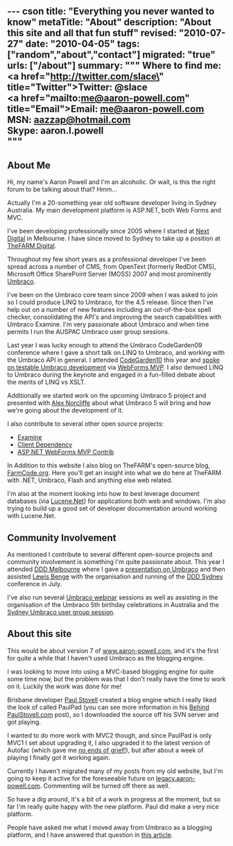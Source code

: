 --- cson
title: "Everything you never wanted to know"
metaTitle: "About"
description: "About this site and all that fun stuff"
revised: "2010-07-27"
date: "2010-04-05"
tags: ["random","about","contact"]
migrated: "true"
urls: ["/about"]
summary: """
Where to find me:<br />
<a href=\"http://twitter.com/slace\" title=\"Twitter\">Twitter: @slace</a><br />
<a href=\"mailto:me@aaron-powell.com\" title=\"Email\">Email: me@aaron-powell.com</a><br />
<span>MSN: aazzap@hotmail.com</span><br />
<span>Skype: aaron.l.powell</span><br />
"""
---
## About Me ##

Hi, my name's Aaron Powell and I'm an alcoholic. Or wait, is this the right forum to be talking about that? Hmm...

Actually I'm a 20-something year old software developer living in Sydney Australia. My main development platform is ASP.NET, both Web Forms and MVC.

I've been developing professionally since 2005 where I started at [Next Digital][1] in Melbourne. I have since moved to Sydney to take up a position at [TheFARM Digital][2].

Throughout my few short years as a professional developer I've been spread across a number of CMS, from OpenText (formerly RedDot CMS), Microsoft Office SharePoint Server (MOSS) 2007 and most prominently [Umbraco][3].

I've been on the Umbraco core team since 2009 when I was asked to join so I could produce LINQ to Umbraco, for the 4.5 release. Since then I've help out on a number of new features including an out-of-the-box spell checker, consolidating the API's and improving the search capabilities with Umbraco Examine.  I'm very passionate about Umbraco and when time permits I run the AUSPAC Umbraco user group sessions. 

Last year I was lucky enough to attend the Umbraco CodeGarden09 conference where I gave a short talk on LINQ to Umbraco, and working with the Umbraco API in general. I attended [CodeGarden10][4] this year and [spoke on testable Umbraco development][5] via [WebForms MVP][6]. I also demoed LINQ to Umbraco during the keynote and engaged in a fun-filled debate about the merits of LINQ vs XSLT.

Additionally we started work on the upcoming Umbraco 5 project and presented with [Alex Norcliffe][7] about what Umbraco 5 will bring and how we're going about the development of it.

I also contribute to several other open source projects:

* [Examine][8]
* [Client Dependency][9]
* [ASP.NET WebForms MVP Contrib][10]

In Addition to this website I also blog on TheFARM's open-source blog, [FarmCode.org][11]. Here you'll get an insight into what we do here at TheFARM with .NET, Umbraco, Flash and anything else web related.

I'm also at the moment looking into how to best leverage document databases (via [Lucene.Net][12]) for applications both web and windows. I'm also trying to build up a good set of developer documentation around working with Lucene.Net.

## Community Involvement ##

As mentioned I contribute to several different open-source projects and community involvement is something I'm quite passionate about. This year I attended [DDD Melbourne][13] where I gave a [presentation on Umbraco][14] and then assisted [Lewis Benge][15] with the organisation and running of the [DDD Sydney][16] conference in July.

I've also run several [Umbraco webinar][17] sessions as well as assisting in the organisation of the Umbraco 5th birthday celebrations in Australia and the [Sydney Umbraco user group session][18].

## About this site ##

This would be about version 7 of www.aaron-powell.com, and it's the first for quite a while that I haven't used Umbraco as the blogging engine.

I was looking to move into using a MVC-based blogging engine for quite some time now, but the problem was that I don't really have the time to work on it. Luckily the work was done for me!

Brisbane developer [Paul Stovell][19] created a blog engine which I really liked the look of called PaulPad (you can see more information in his [Behind PaulStovell.com][20] post), so I downloaded the source off his SVN server and got playing.

I wanted to do more work with MVC2 though, and since PaulPad is only MVC1 I set about upgrading it, I also upgraded it to the latest version of Autofac (which gave me [no ends of grief!][21]), but after about a week of playing I finally got it working again.

Currently I haven't migrated many of my posts from my old website, but I'm going to keep it active for the foreseeable future on [legacy.aaron-powell.com][22]. Commenting will be turned off there as well.

So have a dig around, it's a bit of a work in progress at the moment, but so far I'm really quite happy with the new platform. Paul did make a very nice platform.

People have asked me what I moved away from Umbraco as a blogging platform, and I have answered that question in [this article][23].


  [1]: http://www.next-digital.com
  [2]: http://www.thefarmdigital.com
  [3]: http://umbraco.org
  [4]: http://codegarden10.com
  [5]: /codegarden-10
  [6]: http://webformsmvp.com
  [7]: http://boxbinary.com/
  [8]: http://examine.codeplex.com
  [9]: http://clientdependency.codeplex.com
  [10]: http://webformsmvpcontrib.codeplex.com
  [11]: http://farmcode.org
  [12]: /lucene-net-overview
  [13]: http://www.dddmelbourne.com
  [14]: /dddmelbourne-umbraco
  [15]: http://geekswithblogs.net/PointToShare/Default.aspx
  [16]: http://www.dddsydney.com
  [17]: /umbraco-auspac-january-2010
  [18]: http://farmcode.org/post/2010/07/14/Sydney-Umbraco-user-meet-up.aspx
  [19]: http://www.paulstovell.com
  [20]: http://www.paulstovell.com/behind
  [21]: /problems-with-assembly-trust
  [22]: http://legacy.aaron-powell.com
  [23]: /why-no-umbraco